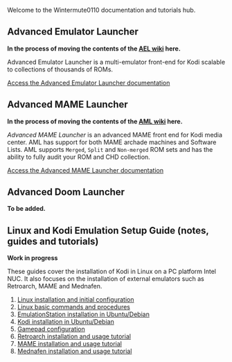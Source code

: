 Welcome to the Wintermute0110 documentation and tutorials hub.

## Advanced Emulator Launcher

**In the process of moving the contents of the [AEL wiki](https://github.com/Wintermute0110/plugin.program.AEL/wiki)
here.**

Advanced Emulator Launcher is a multi-emulator front-end for Kodi scalable to collections of thousands of ROMs. 

[Access the Advanced Emulator Launcher documentation](./AEL/)

## Advanced MAME Launcher

**In the process of moving the contents of the [AML wiki](https://github.com/Wintermute0110/plugin.program.AML.dev/wiki) here.**

*Advanced MAME Launcher* is an advanced MAME front end for Kodi media center. AML has support for both MAME archade machines and Software Lists. AML supports `Merged`, `Split` and `Non-merged` ROM sets and has the ability to fully audit your ROM and CHD collection.

[Access the Advanced MAME Launcher documentation](./AML/)

## Advanced Doom Launcher

**To be added.**

## Linux and Kodi Emulation Setup Guide (notes, guides and tutorials)

**Work in progress**

These guides cover the installation of Kodi in Linux on a PC platform Intel NUC. It also focuses on the installation of external emulators such as Retroarch, MAME and Mednafen.

 1. [Linux installation and initial configuration](./LKESG/Linux-installation-and-configuration)
 2. [Linux basic commands and procedures](./LKESG/Basic-commands-and-procedures)
 3. [EmulationStation installation in Ubuntu/Debian](./LKESG/Installing-EmulationStation)
 4. [Kodi installation in Ubuntu/Debian](./LKESG/Installing-Kodi)
 5. [Gamepad configuration](./LKESG/Gamepad-configuration)
 6. [Retroarch installation and usage tutorial](./LKESG/Retroarch)
 7. [MAME installation and usage tutorial](./LKESG/MAME)
 8. [Mednafen installation and usage tutorial](./LKESG/Mednafen)

